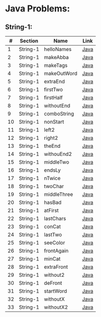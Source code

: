 Java Problems:
===============

String-1:
---------


| # | Section | Name | Link |
|--------|----------|-------------|----------------|
| 1 | String-1 | helloNames | [Java](001-helloName/helloName.java) |
| 2 | String-1 | makeAbba | [Java](002-makeAbba/makeAbba.java) |
| 3 | String-1 | makeTags | [Java](003-makeTags/makeTags.java) |
| 4 | String-1 | makeOutWord | [Java](004-makeOutWord/makeOutWord.java) |
| 5 | String-1 | extraEnd | [Java](005-extraEnd/extraEnd.java) |
| 6 | String-1 | firstTwo | [Java](006-firstTwo/firstTwo.java) |
| 7 | String-1 | firstHalf | [Java](007-firstHalf/firstHalf.java) |
| 8 | String-1 | withoutEnd | [Java](008-withoutEnd/withoutEnd.java) |
| 9 | String-1 | comboString | [Java](009-comboString/comboString.java) |
| 10 | String-1 | nonStart | [Java](010-nonStart/nonStart.java) |
| 11 | String-1 | left2 | [Java](011-left2/left2.java) |
| 12 | String-1 | right2 | [Java](012-right2/right2.java) |
| 13 | String-1 | theEnd | [Java](013-theEnd/theEnd.java) |
| 14 | String-1 | withouEnd2 | [Java](014-withouEnd2/withouEnd2.java) |
| 15 | String-1 | middleTwo | [Java](015-middleTwo/middleTwo.java) |
| 16 | String-1 | endsLy | [Java](016-endsLy/endsLy.java) |
| 17 | String-1 | nTwice | [Java](017-nTwice/nTwice.java) |
| 18 | String-1 | twoChar | [Java](018-twoChar/twoChar.java) |
| 19 | String-1 | middleThree | [Java](019-middleThree/middleThree.java) |
| 20 | String-1 | hasBad | [Java](020-hasBad/hasBad.java) |
| 21 | String-1 | atFirst | [Java](021-atFirst/atFirst.java) |
| 22 | String-1 | lastChars | [Java](022-lastChars/lastChars.java) |
| 23 | String-1 | conCat | [Java](023-conCat/conCat.java) |
| 24 | String-1 | lastTwo | [Java](024-lastTwo/lastTwo.java) |
| 25 | String-1 | seeColor | [Java](025-seeColor/seeColor.java) |
| 26 | String-1 | frontAgain | [Java](026-frontAgain/frontAgain.java) |
| 27 | String-1 | minCat | [Java](027-minCat/minCat.java) |
| 28 | String-1 | extraFront | [Java](028-extraFront/extraFront.java) |
| 29 | String-1 | without2 | [Java](029-without2/without2.java) |
| 30 | String-1 | deFront | [Java](030-deFront/deFront.java) |
| 31 | String-1 | startWord | [Java](031-startWord/startWord.java) |
| 32 | String-1 | withoutX | [Java](032-withoutX/withoutX.java) |
| 33 | String-1 | withoutX2 | [Java](033-withoutX2/withoutX2.java) |
